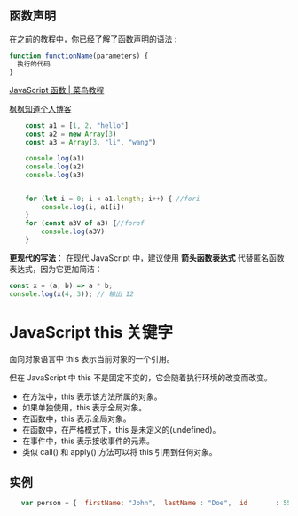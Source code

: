 ## 函数声明

在之前的教程中，你已经了解了函数声明的语法 :

```javascript
function functionName(parameters) {
  执行的代码
}
```

[JavaScript 函数 | 菜鸟教程](https://www.runoob.com/js/js-functions.html)

[枫枫知道个人博客](https://www.fengfengzhidao.com/special/2/47)

```javascript
    const a1 = [1, 2, "hello"]
    const a2 = new Array(3)
    const a3 = Array(3, "li", "wang")

    console.log(a1)
    console.log(a2)
    console.log(a3)


    for (let i = 0; i < a1.length; i++) { //fori
        console.log(i, a1[i])
    }
    for (const a3V of a3) {//forof
        console.log(a3V)
    }
```



**更现代的写法**： 在现代 JavaScript 中，建议使用 **箭头函数表达式** 代替匿名函数表达式，因为它更加简洁：

```javascript
const x = (a, b) => a * b;
console.log(x(4, 3)); // 输出 12
```

# JavaScript this 关键字

面向对象语言中 this 表示当前对象的一个引用。

但在 JavaScript 中 this 不是固定不变的，它会随着执行环境的改变而改变。

- 在方法中，this 表示该方法所属的对象。
- 如果单独使用，this 表示全局对象。
- 在函数中，this 表示全局对象。
- 在函数中，在严格模式下，this 是未定义的(undefined)。
- 在事件中，this 表示接收事件的元素。
- 类似 call() 和 apply() 方法可以将 this 引用到任何对象。

## 实例

```javascript
   var person = {  firstName: "John",  lastName : "Doe",  id       : 5566,  fullName : function() {    return this.firstName + " " + this.lastName;  } };
```

